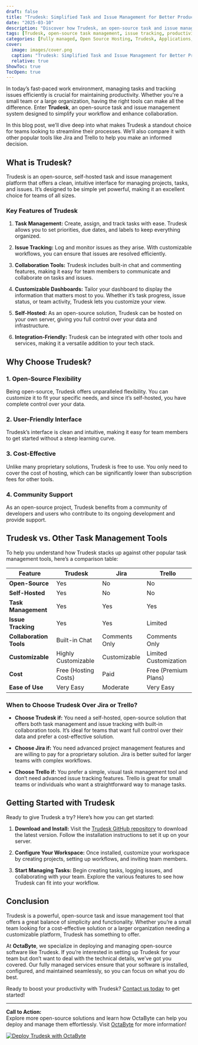 ```yaml
---
draft: false
title: "Trudesk: Simplified Task and Issue Management for Better Productivity"
date: "2025-03-10"
description: "Discover how Trudesk, an open-source task and issue management tool, can streamline your workflow and boost productivity. Learn about its features, benefits, and how it compares to other popular tools in the market."
tags: [Trudesk, open-source task management, issue tracking, productivity tools, Trudesk vs Jira, Trudesk vs Trello, open-source software, task management software, issue management system]
categories: [Fully managed, Open Source Hosting, Trudesk, Applications, Customer Support]
cover:
  image: images/cover.png
  caption: "Trudesk: Simplified Task and Issue Management for Better Productivity"
  relative: true
ShowToc: true
TocOpen: true
---
```



In today’s fast-paced work environment, managing tasks and tracking issues efficiently is crucial for maintaining productivity. Whether you're a small team or a large organization, having the right tools can make all the difference. Enter **Trudesk**, an open-source task and issue management system designed to simplify your workflow and enhance collaboration.

In this blog post, we’ll dive deep into what makes Trudesk a standout choice for teams looking to streamline their processes. We’ll also compare it with other popular tools like Jira and Trello to help you make an informed decision.

## What is Trudesk?

Trudesk is an open-source, self-hosted task and issue management platform that offers a clean, intuitive interface for managing projects, tasks, and issues. It’s designed to be simple yet powerful, making it an excellent choice for teams of all sizes.

### Key Features of Trudesk

1. **Task Management:** Create, assign, and track tasks with ease. Trudesk allows you to set priorities, due dates, and labels to keep everything organized.
   
2. **Issue Tracking:** Log and monitor issues as they arise. With customizable workflows, you can ensure that issues are resolved efficiently.

3. **Collaboration Tools:** Trudesk includes built-in chat and commenting features, making it easy for team members to communicate and collaborate on tasks and issues.

4. **Customizable Dashboards:** Tailor your dashboard to display the information that matters most to you. Whether it’s task progress, issue status, or team activity, Trudesk lets you customize your view.

5. **Self-Hosted:** As an open-source solution, Trudesk can be hosted on your own server, giving you full control over your data and infrastructure.

6. **Integration-Friendly:** Trudesk can be integrated with other tools and services, making it a versatile addition to your tech stack.

## Why Choose Trudesk?

### 1. **Open-Source Flexibility**
Being open-source, Trudesk offers unparalleled flexibility. You can customize it to fit your specific needs, and since it’s self-hosted, you have complete control over your data.

### 2. **User-Friendly Interface**
Trudesk’s interface is clean and intuitive, making it easy for team members to get started without a steep learning curve.

### 3. **Cost-Effective**
Unlike many proprietary solutions, Trudesk is free to use. You only need to cover the cost of hosting, which can be significantly lower than subscription fees for other tools.

### 4. **Community Support**
As an open-source project, Trudesk benefits from a community of developers and users who contribute to its ongoing development and provide support.

## Trudesk vs. Other Task Management Tools

To help you understand how Trudesk stacks up against other popular task management tools, here’s a comparison table:

| Feature                | Trudesk               | Jira                  | Trello                |
|------------------------|-----------------------|-----------------------|-----------------------|
| **Open-Source**        | Yes                   | No                    | No                    |
| **Self-Hosted**        | Yes                   | No                    | No                    |
| **Task Management**    | Yes                   | Yes                   | Yes                   |
| **Issue Tracking**     | Yes                   | Yes                   | Limited               |
| **Collaboration Tools**| Built-in Chat         | Comments Only         | Comments Only         |
| **Customizable**       | Highly Customizable   | Customizable          | Limited Customization |
| **Cost**               | Free (Hosting Costs)  | Paid                  | Free (Premium Plans)  |
| **Ease of Use**        | Very Easy             | Moderate              | Very Easy             |

### When to Choose Trudesk Over Jira or Trello?

- **Choose Trudesk if:** You need a self-hosted, open-source solution that offers both task management and issue tracking with built-in collaboration tools. It’s ideal for teams that want full control over their data and prefer a cost-effective solution.

- **Choose Jira if:** You need advanced project management features and are willing to pay for a proprietary solution. Jira is better suited for larger teams with complex workflows.

- **Choose Trello if:** You prefer a simple, visual task management tool and don’t need advanced issue tracking features. Trello is great for small teams or individuals who want a straightforward way to manage tasks.

## Getting Started with Trudesk

Ready to give Trudesk a try? Here’s how you can get started:

1. **Download and Install:** Visit the [Trudesk GitHub repository](https://github.com/polonel/trudesk) to download the latest version. Follow the installation instructions to set it up on your server.

2. **Configure Your Workspace:** Once installed, customize your workspace by creating projects, setting up workflows, and inviting team members.

3. **Start Managing Tasks:** Begin creating tasks, logging issues, and collaborating with your team. Explore the various features to see how Trudesk can fit into your workflow.

## Conclusion

Trudesk is a powerful, open-source task and issue management tool that offers a great balance of simplicity and functionality. Whether you’re a small team looking for a cost-effective solution or a larger organization needing a customizable platform, Trudesk has something to offer.

At **OctaByte**, we specialize in deploying and managing open-source software like Trudesk. If you’re interested in setting up Trudesk for your team but don’t want to deal with the technical details, we’ve got you covered. Our fully managed services ensure that your software is installed, configured, and maintained seamlessly, so you can focus on what you do best.

Ready to boost your productivity with Trudesk? [Contact us today](https://octabyte.io) to get started!

---

**Call to Action:**  
Explore more open-source solutions and learn how OctaByte can help you deploy and manage them effortlessly. Visit [OctaByte](https://octabyte.io) for more information!

[![Deploy Trudesk with OctaByte](/images/deploy-on-octabyte.png)](https://octabyte.io/fully-managed-open-source-services/applications/customer-support/trudesk)